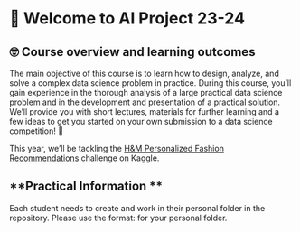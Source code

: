 # 👋 Welcome to AI Project 23-24

## **🤓 Course overview and learning outcomes**

The main objective of this course is to learn how to design, analyze, and solve a complex data science problem in practice. During this course, you’ll gain experience in the thorough analysis of a large practical data science problem and in the development and presentation of a practical solution. We’ll provide you with short lectures, materials for further learning and a few ideas to get you started on your own submission to a data science competition! 🚀

This year, we’ll be tackling the [H&M Personalized Fashion Recommendations](https://www.kaggle.com/competitions/h-and-m-personalized-fashion-recommendations/data) challenge on Kaggle.

## **Practical Information **
Each student needs to create and work in their personal folder in the repository.
Please use the format: <FirstnameLastname> for your personal folder.
